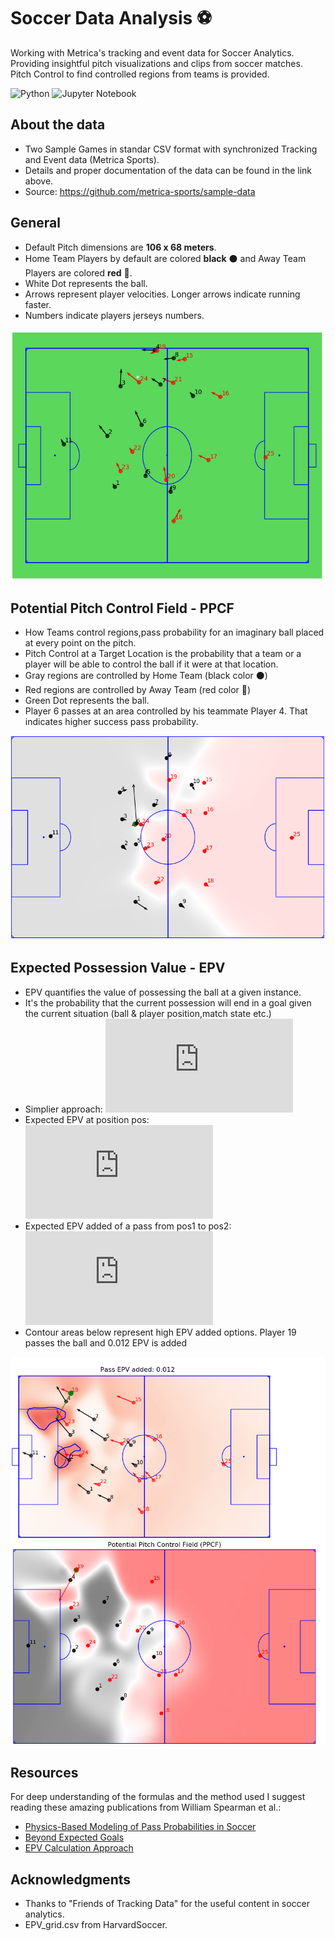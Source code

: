  # Soccer Data Analysis  :soccer:
 
Working with Metrica's tracking and event data for Soccer Analytics. Providing insightful pitch visualizations and clips from soccer matches.
Pitch Control to find controlled regions from teams is provided.
 
![Python](https://img.shields.io/badge/-Python-yellow) ![Jupyter Notebook](https://img.shields.io/badge/-JupyterNotebook-cyan)

## About the data
- Two Sample Games in standar CSV format with synchronized Tracking and Event data (Metrica Sports).
- Details and proper documentation of the data can be found in the link above.
- Source: https://github.com/metrica-sports/sample-data

## General
- Default Pitch dimensions are **106 x 68 meters**.
- Home Team Players by default are colored **black** :black_circle: and Away Team Players are colored **red** :red_circle:.
- White Dot represents the ball.
- Arrows represent player velocities. Longer arrows indicate running faster.
- Numbers indicate players jerseys numbers.

<p align="center">
  <img src="images/Pitch_ReadMe.png" width="600" title="Pitch Vizualization">
</p>

## Potential Pitch Control Field - PPCF
- How Teams control regions,pass probability for an imaginary ball placed at every point on the pitch.
- Pitch Control at a Target Location is the probability that a team or a player will be able to control the ball if it were at that location.
- Gray regions are controlled by Home Team (black color :black_circle:)
- Red regions are controlled by Away Team (red color :red_circle:)
- Green Dot represents the ball.
- Player 6 passes at an area controlled by his teammate Player 4. That indicates higher success pass probability.

<p align="center">
  <img src="images/Pitch_Control_Readme.png" width="600" title="Pitch Control for certain frame">
</p>

## Expected Possession Value - EPV
- EPV quantifies the value of possessing the ball at a given instance.
- It's the probability that the current possession will end in a goal given the current situation (ball & player position,match state etc.)
- Simplier approach: ![equation](http://www.sciweavers.org/tex2img.php?eq=EPV%20%3D%20P_%7Bposs%7D%28G%20%5Cmid%20ball%2Cmatch%20state%29&bc=White&fc=Black&im=jpg&fs=12&ff=arev&edit=0)
- Expected EPV at position pos: ![equation](http://www.sciweavers.org/tex2img.php?eq=Expected%20EPV%3D%20PPCFpos%20%2A%20EPVpos&bc=White&fc=Black&im=jpg&fs=12&ff=arev&edit=0)
- Expected EPV added of a pass from pos1 to pos2: ![equation](http://www.sciweavers.org/tex2img.php?eq=EPV%20added%3D%20%20ExpectedEPV_%7Bpos2%7D%20-%20ExpectedEPV_%7Bpos1%7D%20&bc=White&fc=Black&im=jpg&fs=12&ff=arev&edit=0)
- Contour areas below represent high EPV added options. Player 19 passes the ball and 0.012 EPV is added

<p align="center">
  <img src="images/Expected_EPV_at_821_and_PPCF.png" width="600" title="Expected EPV and PPCF.">
</p>

## Resources
For deep understanding of the formulas and the method used I suggest reading these amazing publications from William Spearman et al.:
- [Physics-Based Modeling of Pass Probabilities in Soccer](https://www.researchgate.net/publication/315166647_Physics-Based_Modeling_of_Pass_Probabilities_in_Soccer)
- [Beyond Expected Goals](https://www.researchgate.net/publication/327139841_Beyond_Expected_Goals)
- [EPV Calculation Approach](http://nessis.org/nessis11/rudd.pdf)

## Acknowledgments
- Thanks to "Friends of Tracking Data" for the useful content in soccer analytics.
- EPV_grid.csv from HarvardSoccer.

